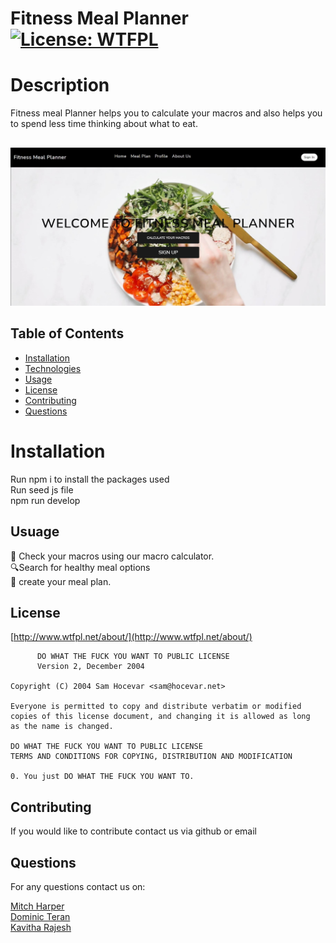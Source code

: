 # Fitness Meal Planner [![License: WTFPL](https://img.shields.io/badge/License-WTFPL-brightgreen.svg)](http://www.wtfpl.net/about/)

# Description 
Fitness meal Planner helps you to calculate your macros and also helps you to spend less time thinking about what to eat. 

## 

![HomeScreen](client/src/images/HomeScreen.JPG)

## Table of Contents
- [Installation](#installation)
- [Technologies](#technologies)
- [Usage](#usage)
- [License](#license)
- [Contributing](#contributing)
- [Questions](#questions)


# Installation 

Run npm i to install the packages used <br>
Run seed js file <br>
npm run develop<br>


## Usuage
📱 Check your macros using our macro calculator. <br>
🔍Search for healthy meal options  <br>
🥗 create your meal plan.

## License
[http://www.wtfpl.net/about/](http://www.wtfpl.net/about/) <br />
~~~
      DO WHAT THE FUCK YOU WANT TO PUBLIC LICENSE 
      Version 2, December 2004 

Copyright (C) 2004 Sam Hocevar <sam@hocevar.net> 

Everyone is permitted to copy and distribute verbatim or modified 
copies of this license document, and changing it is allowed as long 
as the name is changed. 

DO WHAT THE FUCK YOU WANT TO PUBLIC LICENSE 
TERMS AND CONDITIONS FOR COPYING, DISTRIBUTION AND MODIFICATION 

0. You just DO WHAT THE FUCK YOU WANT TO.
~~~

## Contributing
If you would like to contribute contact us via github or email

## Questions
For any questions contact us on: <br />

[Mitch Harper](https://github.com/MitchH10) <br />
[Dominic Teran](https://github.com/Dom231) <br />
[Kavitha Rajesh](https://github.com/Kaviambi) <br />

